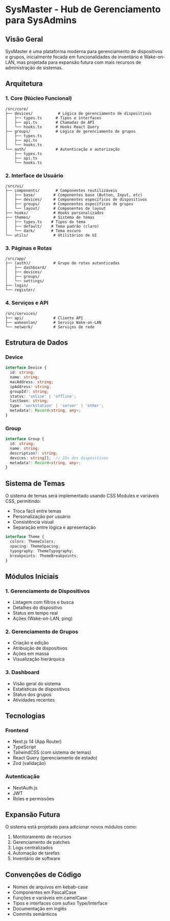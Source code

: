 # SysMaster - Hub de Gerenciamento para SysAdmins

## Visão Geral
SysMaster é uma plataforma moderna para gerenciamento de dispositivos e grupos, inicialmente focada em funcionalidades de inventário e Wake-on-LAN, mas projetada para expansão futura com mais recursos de administração de sistemas.

## Arquitetura

### 1. Core (Núcleo Funcional)
```
/src/core/
├── devices/           # Lógica de gerenciamento de dispositivos
│   ├── types.ts      # Tipos e interfaces
│   ├── api.ts        # Chamadas de API
│   └── hooks.ts      # Hooks React Query
├── groups/           # Lógica de gerenciamento de grupos
│   ├── types.ts
│   ├── api.ts
│   └── hooks.ts
└── auth/             # Autenticação e autorização
    ├── types.ts
    ├── api.ts
    └── hooks.ts
```

### 2. Interface de Usuário
```
/src/ui/
├── components/       # Componentes reutilizáveis
│   ├── base/        # Componentes base (Button, Input, etc)
│   ├── devices/     # Componentes específicos de dispositivos
│   ├── groups/      # Componentes específicos de grupos
│   └── layout/      # Componentes de layout
├── hooks/           # Hooks personalizados
├── themes/          # Sistema de temas
│   ├── types.ts    # Tipos do tema
│   ├── default/    # Tema padrão (claro)
│   └── dark/       # Tema escuro
└── utils/           # Utilitários de UI
```

### 3. Páginas e Rotas
```
/src/app/
├── (auth)/          # Grupo de rotas autenticadas
│   ├── dashboard/
│   ├── devices/
│   ├── groups/
│   └── settings/
├── login/
└── register/
```

### 4. Serviços e API
```
/src/services/
├── api/             # Cliente API
├── wakeonlan/       # Serviço Wake-on-LAN
└── network/         # Serviços de rede
```

## Estrutura de Dados

### Device
```typescript
interface Device {
  id: string;
  name: string;
  macAddress: string;
  ipAddress: string;
  groupId?: string;
  status: 'online' | 'offline';
  lastSeen: string;
  type: 'workstation' | 'server' | 'other';
  metadata?: Record<string, any>;
}
```

### Group
```typescript
interface Group {
  id: string;
  name: string;
  description?: string;
  devices: string[];  // IDs dos dispositivos
  metadata?: Record<string, any>;
}
```

## Sistema de Temas
O sistema de temas será implementado usando CSS Modules e variáveis CSS, permitindo:
- Troca fácil entre temas
- Personalização por usuário
- Consistência visual
- Separação entre lógica e apresentação

```typescript
interface Theme {
  colors: ThemeColors;
  spacing: ThemeSpacing;
  typography: ThemeTypography;
  breakpoints: ThemeBreakpoints;
}
```

## Módulos Iniciais

### 1. Gerenciamento de Dispositivos
- Listagem com filtros e busca
- Detalhes do dispositivo
- Status em tempo real
- Ações (Wake-on-LAN, ping)

### 2. Gerenciamento de Grupos
- Criação e edição
- Atribuição de dispositivos
- Ações em massa
- Visualização hierárquica

### 3. Dashboard
- Visão geral do sistema
- Estatísticas de dispositivos
- Status dos grupos
- Atividades recentes

## Tecnologias

### Frontend
- Next.js 14 (App Router)
- TypeScript
- TailwindCSS (com sistema de temas)
- React Query (gerenciamento de estado)
- Zod (validação)

### Autenticação
- NextAuth.js
- JWT
- Roles e permissões

## Expansão Futura
O sistema está projetado para adicionar novos módulos como:
1. Monitoramento de recursos
2. Gerenciamento de patches
3. Logs centralizados
4. Automação de tarefas
5. Inventário de software

## Convenções de Código
- Nomes de arquivos em kebab-case
- Componentes em PascalCase
- Funções e variáveis em camelCase
- Tipos e interfaces com sufixo Type/Interface
- Documentação em inglês
- Commits semânticos
